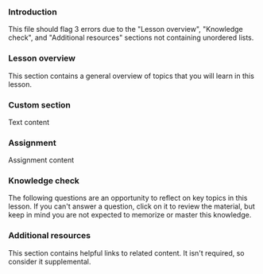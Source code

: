 ### Introduction

This file should flag 3 errors due to the "Lesson overview", "Knowledge check", and "Additional resources" sections not containing unordered lists.

### Lesson overview

This section contains a general overview of topics that you will learn in this lesson.

### Custom section

Text content

### Assignment

<div class="lesson-content__panel" markdown="1">

Assignment content

</div>

### Knowledge check

The following questions are an opportunity to reflect on key topics in this lesson. If you can't answer a question, click on it to review the material, but keep in mind you are not expected to memorize or master this knowledge.

### Additional resources

This section contains helpful links to related content. It isn't required, so consider it supplemental.
